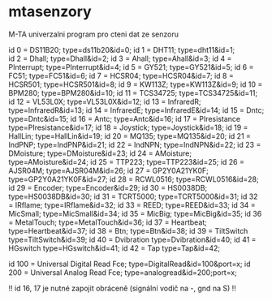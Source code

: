 # mtasenzory
M-TA univerzalni program pro cteni dat ze senzoru

id 0 = DS11B20;       type=ds11b20&id=0;
id 1 = DHT11;         type=dht11&id=1;     
id 2 = Dhall;         type=Dhall&id=2;
id 3 = Ahall;         type=Ahall&id=3;
id 4 = PInterrupt;    type=PInterrupt&id=4;
id 5 = GY521;         type=GY521&id=5;
id 6 = FC51;          type=FC51&id=6;
id 7 = HCSR04;        type=HCSR04&id=7;
id 8 = HCSR501;       type=HCSR501&id=8;
id 9 = KW113Z;        type=KW113Z&id=9;
id 10 = BPM280;       type=BPM280&id=10;
id 11 = TCS34725;     type=TCS34725&id=11;
id 12 = VL53L0X;      type=VL53L0X&id=12;
id 13 = InfraredR;    type=InfraredR&id=13;
id 14 = InfraredE;    type=InfraredE&id=14;
id 15 = Dntc;         type=Dntc&id=15;
id 16 = Antc;         type=Antc&id=16;
id 17 = PIresistance  type=PIresistance&id=17;
id 18 = Joystick;     type=Joystick&id=18;
id 19 = HallLin;      type=HallLin&id=19;
id 20 = MQ135;        type=MQ135&id=20;
id 21 = IndPNP;       type=IndPNP&id=21;
id 22 = IndNPN;       type=IndNPN&id=22;
id 23 = DMoisture;    type=DMoisture&id=23;
id 24 = AMoisture;    type=AMoisture&id=24;
id 25 = TTP223;       type=TTP223&id=25;
id 26 = AJSR04M;      type=AJSR04M&id=26;
id 27 = GP2Y0A21YK0F; type=GP2Y0A21YK0F&id=27;
id 28 = RCWL0516;     type=RCWL0516&id=28;
id 29 = Encoder;      type=Encoder&id=29;
id 30 = HS0038DB;     type=HS0038DB&id=30;
id 31 = TCRT5000;     type=TCRT5000&id=31;
id 32 = IRflame;      type=IRflame&id=32;
id 33 = REED;         type=REED&id=33;
id 34 = MicSmall;     type=MicSmall&id=34;
id 35 = MicBig;       type=MicBig&id=35;
id 36 = MetalTouch;   type=MetalTouch&id=36;
id 37 = Heartbeat;    type=Heartbeat&id=37;
id 38 = Btn;          type=Btn&id=38;
id 39 = TiltSwitch    type=TiltSwitch&id=39;
id 40 = Dvibration    type=Dvibration&id=40;
id 41 = HGswitch      type=HGswitch&id=41;
id 42 = Tap           type=Tap&id=42;

id 100 = Universal Digital Read Fce; type=DigitalRead&id=100&port=x;
id 200 = Universal Analog Read Fce; type=analogread&id=200;port=x;


!! id 16, 17 je nutné zapojit obráceně (signální vodič na -, gnd na S) !!